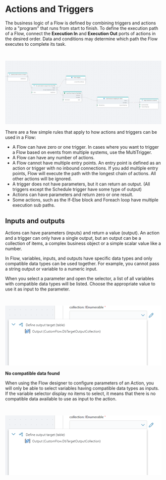
# Actions and Triggers

The business logic of a Flow is defined by combining triggers and actions into a "program" that runs from start to finish. To define the execution path of a Flow, connect the **Execution In** and **Execution Out** ports of actions in the desired order. Data and conditions may determine which path the Flow executes to complete its task. 

<br/>

![img](../../../images/actionstriggers.png)

There are a few simple rules that apply to how actions and triggers can be used in a Flow:

-	A Flow can have zero or one trigger. In cases where you want to trigger a Flow based on events from multiple systems, use the MultiTrigger. 
-	A Flow can have any number of actions.
-	A Flow cannot have multiple entry points. An entry point is defined as an action or trigger with no inbound connections. If you add multiple entry points, Flow will execute the path with the longest chain of actions. All other actions will be ignored. 
-	A trigger does not have parameters, but it can return an output. (All triggers except the Schedule trigger have some type of output)
-	Actions can have parameters and return zero or one result. 
-	Some actions, such as the If-Else block and Foreach loop have multiple execution sub paths.


## Inputs and outputs

Actions can have parameters (inputs) and return a value (output). An action and a trigger can only have a single output, but an output can be a collection of items, a complex business object or a simple scalar value like a number.

In Flow, variables, inputs, and outputs have specific data types and only compatible data types can be used together.  For example, you cannot pass a string output or variable to a numeric input. 

When you select a parameter and open the selector, a list of all variables with compatible data types will be listed. Choose the appropriate value to use it as input to the parameter.


<br/>

![img](../../../images/inputoutput.png)

**No compatible data found**

When using the Flow designer to configure parameters of an Action, you will only be able to select variables having compatible data types as inputs. If the variable selector display no items to select, it means that there is no compatible data available to use as input to the action.

<br/>

![img](../../../images/inputoutput.png)